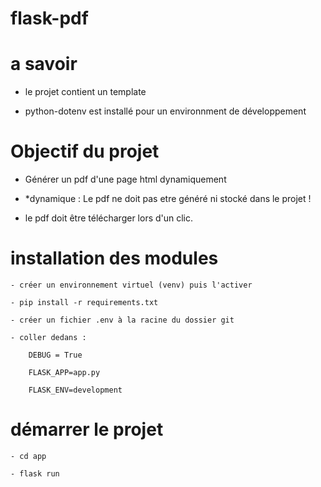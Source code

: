 # flask-pdf

# a savoir

 - le projet contient un template
 
 - python-dotenv est installé pour un environnment de développement

# Objectif du projet

- Générer un pdf d'une page html dynamiquement

- *dynamique : Le pdf ne doit pas etre généré ni stocké dans le projet !

- le pdf doit être télécharger lors d'un clic.

# installation des modules

    - créer un environnement virtuel (venv) puis l'activer

    - pip install -r requirements.txt

    - créer un fichier .env à la racine du dossier git

    - coller dedans :
    
        DEBUG = True
        
        FLASK_APP=app.py

        FLASK_ENV=development

# démarrer le projet 

    - cd app 

    - flask run

